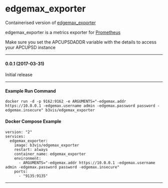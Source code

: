 # edgemax_exporter

Containerised version of [edgemax_exporter](https://github.com/mdlayher/edgemax_exporter)

edgemax_exporter is a metrics exporter for [Prometheus](https://prometheus.io/)

Make sure you set the APCUPSDADDR variable with the details to access your APCUPSD instance

---
#### 0.0.1 (2017-03-31)

Initial release

---
#### Example Run Command

```
docker run -d -p 9162:9162 -e ARGUMENTS="-edgemax.addr https://10.0.0.1 -edgemax.username admin -edgemax.password password -edgemax.insecure" b3vis/edgemax_exporter
```

#### Docker Compose Example
```
version: "2"
services:
  edgemax_exporter:
    image: b3vis/edgemax_exporter
    restart: always
    container_name: edgemax_exporter
    environment:
      - ARGUMENTS="-edgemax.addr https://10.0.0.1 -edgemax.username admin -edgemax.password password -edgemax.insecure"
    ports:
      - "9135:9135"

```
---
